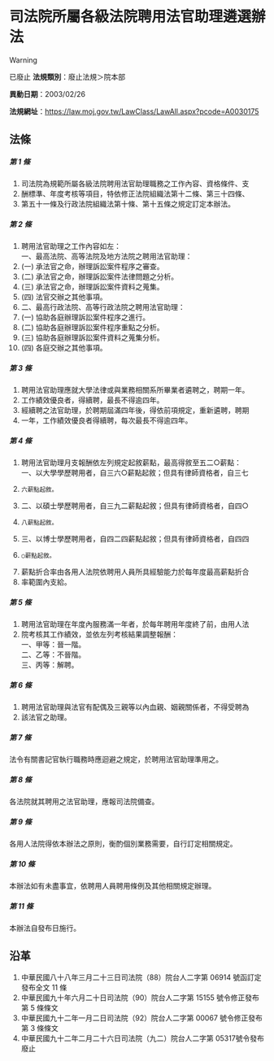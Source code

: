 # 司法院所屬各級法院聘用法官助理遴選辦法


> [!WARNING]
> 已廢止
**法規類別**：廢止法規＞院本部

**異動日期**：2003/02/26  

**法規網址**：https://law.moj.gov.tw/LawClass/LawAll.aspx?pcode=A0030175



## 法條
##### 第 1 條
1. 司法院為規範所屬各級法院聘用法官助理職務之工作內容、資格條件、支
1. 酬標準、年度考核等項目，特依修正法院組織法第十二條、第三十四條、
1. 第五十一條及行政法院組織法第十條、第十五條之規定訂定本辦法。

##### 第 2 條
1. 聘用法官助理之工作內容如左：  
一、最高法院、高等法院及地方法院之聘用法官助理：
1.  (一) 承法官之命，辦理訴訟案件程序之審查。
1.  (二) 承法官之命，辦理訴訟案件法律問題之分析。
1.  (三) 承法官之命，辦理訴訟案件資料之蒐集。
1.  (四) 法官交辦之其他事項。
1. 二、最高行政法院、高等行政法院之聘用法官助理：
1.  (一) 協助各庭辦理訴訟案件程序之進行。
1.  (二) 協助各庭辦理訴訟案件程序重點之分析。
1.  (三) 協助各庭辦理訴訟案件資料之蒐集分析。
1.  (四) 各庭交辦之其他事項。

##### 第 3 條
1. 聘用法官助理應就大學法律或與業務相關系所畢業者遴聘之，聘期一年。
1. 工作績效優良者，得續聘，最長不得逾四年。
1. 經續聘之法官助理，於聘期屆滿四年後，得依前項規定，重新遴聘，聘期
1. 一年，工作績效優良者得續聘，每次最長不得逾四年。

##### 第 4 條
1. 聘用法官助理月支報酬依左列規定起敘薪點，最高得敘至五二○薪點：  
一、以大學學歷聘用者，自三六○薪點起敘；但具有律師資格者，自三七
1.     六薪點起敘。
1. 二、以碩士學歷聘用者，自三九二薪點起敘；但具有律師資格者，自四○
1.     八薪點起敘。
1. 三、以博士學歷聘用者，自四二四薪點起敘；但具有律師資格者，自四四
1.     ○薪點起敘。
1. 薪點折合率由各用人法院依聘用人員所具經驗能力於每年度最高薪點折合
1. 率範圍內支給。

##### 第 5 條
1. 聘用法官助理在年度內服務滿一年者，於每年聘用年度終了前，由用人法
1. 院考核其工作績效，並依左列考核結果調整報酬：  
一、甲等：晉一階。  
二、乙等：不晉階。  
三、丙等：解聘。

##### 第 6 條
1. 聘用法官助理與法官有配偶及三親等以內血親、姻親關係者，不得受聘為
1. 該法官之助理。

##### 第 7 條
法令有關書記官執行職務時應迴避之規定，於聘用法官助理準用之。

##### 第 8 條
各法院就其聘用之法官助理，應報司法院備查。

##### 第 9 條
各用人法院得依本辦法之原則，衡酌個別業務需要，自行訂定相關規定。

##### 第 10 條
本辦法如有未盡事宜，依聘用人員聘用條例及其他相關規定辦理。

##### 第 11 條
本辦法自發布日施行。

## 沿革
1. 中華民國八十八年三月二十三日司法院（88）院台人二字第 06914  號函訂定發布全文 11 條
1. 中華民國九十年六月二十日司法院（90）院台人二字第 15155  號令修正發布第 5  條條文
1. 中華民國九十二年一月二日司法院（92）院台人二字第 00067  號令修正發布第 3  條條文
1. 中華民國九十二年二月二十六日司法院（九二）院台人二字第 05317號令發布廢止
